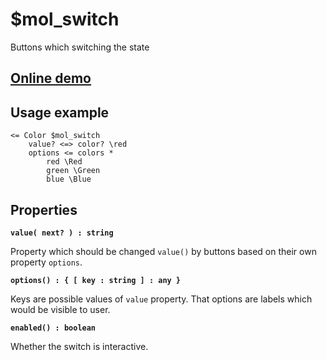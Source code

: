 # $mol_switch 

Buttons which switching the state

## [Online demo](http://mol.hyoo.ru/#!section=demos/readme/demo=mol_switch_demo)

## Usage example

```
<= Color $mol_switch
	value? <=> color? \red
	options <= colors *
		red \Red
		green \Green
		blue \Blue
```

## Properties

**`value( next? ) : string`**

Property which should be changed `value()` by buttons based on their own property `options`.

**`options() : { [ key : string ] : any }`**

Keys are possible values of `value` property. That options are labels which would be visible to user.

**`enabled() : boolean`**

Whether the switch is interactive.
